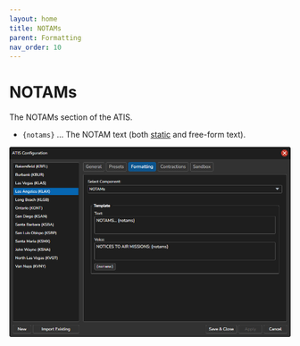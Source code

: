 ```yaml
---
layout: home
title: NOTAMs
parent: Formatting
nav_order: 10
---
```


# NOTAMs

The NOTAMs section of the ATIS.

* `{notams}` ... The NOTAM text (both [static](/docs/client/notams) and free-form text).

![NOTAMs](/assets/images/Formatting_Notams.png)

